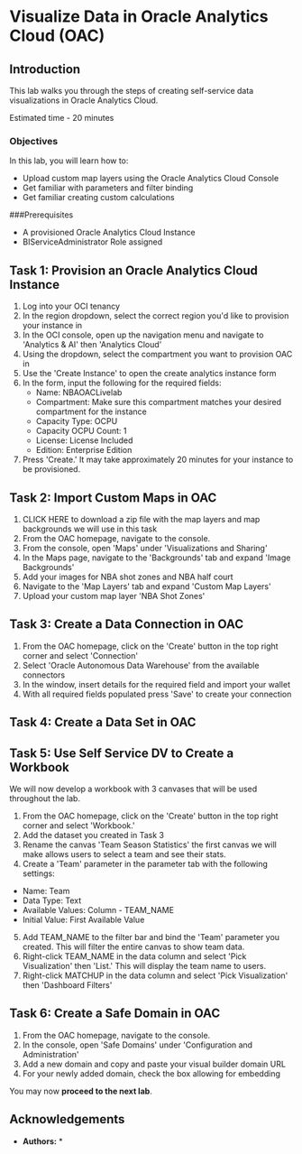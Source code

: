 # Visualize Data in Oracle Analytics Cloud (OAC)

## Introduction
This lab walks you through the steps of creating self-service data visualizations in Oracle Analytics Cloud.

Estimated time - 20 minutes



### Objectives
In this lab, you will learn how to:
* Upload custom map layers using the Oracle Analytics Cloud Console
* Get familiar with parameters and filter binding
* Get familiar creating custom calculations

###Prerequisites
* A provisioned Oracle Analytics Cloud Instance
* BIServiceAdministrator Role assigned

## Task 1: Provision an Oracle Analytics Cloud Instance

1. Log into your OCI tenancy
2. In the region dropdown, select the correct region you'd like to provision your instance in
3. In the OCI console, open up the navigation menu and navigate to 'Analytics & AI' then 'Analytics Cloud'
4. Using the dropdown, select the compartment you want to provision OAC in
5. Use the 'Create Instance' to open the create analytics instance form
6. In the form, input the following for the required fields:
   - Name: NBAOACLivelab
   - Compartment: Make sure this compartment matches your desired compartment for the instance
   - Capacity Type: OCPU
   - Capacity OCPU Count: 1
   - License: License Included
   - Edition: Enterprise Edition
7. Press 'Create.' It may take approximately 20 minutes for your instance to be provisioned.

## Task 2: Import Custom Maps in OAC

1. CLICK HERE to download a zip file with the map layers and map backgrounds we will use in this task
2. From the OAC homepage, navigate to the console.
3. From the console, open 'Maps' under 'Visualizations and Sharing'
4. In the Maps page, navigate to the 'Backgrounds' tab and expand 'Image Backgrounds'
5. Add your images for NBA shot zones and NBA half court
6. Navigate to the 'Map Layers' tab and expand 'Custom Map Layers'
7. Upload your custom map layer 'NBA Shot Zones' 

## Task 3: Create a Data Connection in OAC
1. From the OAC homepage, click on the 'Create' button in the top right corner and select 'Connection'
2. Select 'Oracle Autonomous Data Warehouse' from the available connectors
3. In the window, insert details for the required field and import your wallet
4. With all required fields populated press 'Save' to create your connection

## Task 4: Create a Data Set in OAC

## Task 5: Use Self Service DV to Create a Workbook
We will now develop a workbook with 3 canvases that will be used throughout the lab. 

1. From the OAC homepage, click on the 'Create' button in the top right corner and select 'Workbook.'
2. Add the dataset you created in Task 3
3. Rename the canvas 'Team Season Statistics' the first canvas we will make allows users to select a team and see their stats.
4. Create a 'Team' parameter in the parameter tab with the following settings:
  - Name: Team
  - Data Type: Text
  - Available Values: Column - TEAM_NAME
  - Initial Value: First Available Value
5. Add TEAM_NAME to the filter bar and bind the 'Team' parameter you created. This will filter the entire canvas to show team data.
6. Right-click TEAM_NAME in the data column and select 'Pick Visualization' then 'List.' This will display the team name to users.
7. Right-click MATCHUP in the data column and select 'Pick Visualization' then 'Dashboard Filters'

## Task 6: Create a Safe Domain in OAC

1. From the OAC homepage, navigate to the console.
2. In the console, open 'Safe Domains' under 'Configuration and Administration'
3. Add a new domain and copy and paste your visual builder domain URL
4. For your newly added domain, check the box allowing for embedding

You may now **proceed to the next lab**.

## Acknowledgements

* **Authors:**
   * 

